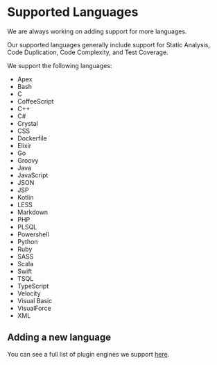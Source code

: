# Supported Languages

We are always working on adding support for more languages.

Our supported languages generally include support for Static Analysis, Code Duplication, Code Complexity, and Test Coverage.

We support the following languages:

-   Apex
-   Bash
-   C
-   CoffeeScript
-   C++
-   C#
-   Crystal
-   CSS
-   Dockerfile
-   Elixir
-   Go
-   Groovy
-   Java
-   JavaScript
-   JSON
-   JSP
-   Kotlin
-   LESS
-   Markdown
-   PHP
-   PLSQL
-   Powershell
-   Python
-   Ruby
-   SASS
-   Scala
-   Swift
-   TSQL
-   TypeScript
-   Velocity
-   Visual Basic
-   VisualForce
-   XML

## Adding a new language

You can see a full list of plugin engines we support [here](../related-tools/engines.md).
